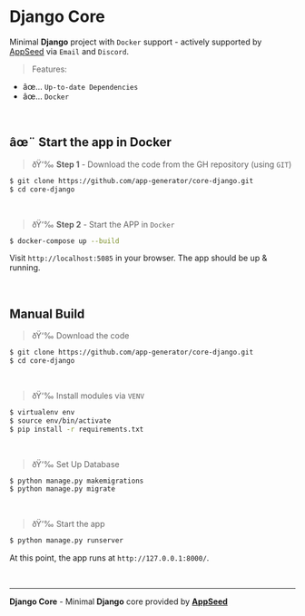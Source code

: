 # Django Core

Minimal **Django** project with `Docker` support - actively supported by [AppSeed](https://appseed.us/) via `Email` and `Discord`.

> Features: 

- âœ… `Up-to-date Dependencies`
- âœ… `Docker`

<br />

## âœ¨ Start the app in Docker

> ðŸ‘‰ **Step 1** - Download the code from the GH repository (using `GIT`) 

```bash
$ git clone https://github.com/app-generator/core-django.git
$ cd core-django
```

<br />

> ðŸ‘‰ **Step 2** - Start the APP in `Docker`

```bash
$ docker-compose up --build 
```

Visit `http://localhost:5085` in your browser. The app should be up & running.

<br />

## Manual Build 

> ðŸ‘‰ Download the code  

```bash
$ git clone https://github.com/app-generator/core-django.git
$ cd core-django
```

<br />

> ðŸ‘‰ Install modules via `VENV`  

```bash
$ virtualenv env
$ source env/bin/activate
$ pip install -r requirements.txt
```

<br />

> ðŸ‘‰ Set Up Database

```bash
$ python manage.py makemigrations
$ python manage.py migrate
```

<br />

> ðŸ‘‰ Start the app

```bash
$ python manage.py runserver
```

At this point, the app runs at `http://127.0.0.1:8000/`. 

<br />

---
**Django Core** - Minimal **Django** core provided by **[AppSeed](https://appseed.us/)**

